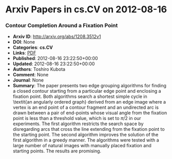 # Arxiv Papers in cs.CV on 2012-08-16
### Contour Completion Around a Fixation Point
- **Arxiv ID**: http://arxiv.org/abs/1208.3512v1
- **DOI**: None
- **Categories**: **cs.CV**
- **Links**: [PDF](http://arxiv.org/pdf/1208.3512v1)
- **Published**: 2012-08-16 23:22:50+00:00
- **Updated**: 2012-08-16 23:22:50+00:00
- **Authors**: Toshiro Kubota
- **Comment**: None
- **Journal**: None
- **Summary**: The paper presents two edge grouping algorithms for finding a closed contour starting from a particular edge point and enclosing a fixation point. Both algorithms search a shortest simple cycle in \textit{an angularly ordered graph} derived from an edge image where a vertex is an end point of a contour fragment and an undirected arc is drawn between a pair of end-points whose visual angle from the fixation point is less than a threshold value, which is set to $\pi/2$ in our experiments. The first algorithm restricts the search space by disregarding arcs that cross the line extending from the fixation point to the starting point. The second algorithm improves the solution of the first algorithm in a greedy manner. The algorithms were tested with a large number of natural images with manually placed fixation and starting points. The results are promising.



